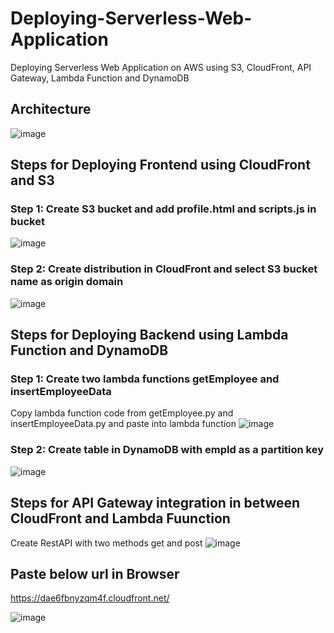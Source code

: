 # Deploying-Serverless-Web-Application
Deploying Serverless Web Application on AWS using S3, CloudFront, API Gateway, Lambda Function and DynamoDB

## Architecture
![image](https://github.com/anuragingle01/Hosting-Serverless-Web-Application/assets/110114526/a251464c-1dc1-48aa-80d8-b45ca8315499)

## Steps for Deploying Frontend using CloudFront and S3
### Step 1: Create S3 bucket and add profile.html and scripts.js in bucket
![image](https://github.com/anuragingle01/Hosting-Serverless-Web-Application/assets/110114526/1f280556-9536-4b87-992d-5f8a4f5202b9)

### Step 2: Create distribution in CloudFront and select S3 bucket name as origin domain
![image](https://github.com/anuragingle01/Hosting-Serverless-Web-Application/assets/110114526/019263eb-fd86-48fa-9b01-616f3f6f03fa)

## Steps for Deploying Backend using Lambda Function and DynamoDB
### Step 1: Create two lambda functions getEmployee and insertEmployeeData
Copy lambda function code from getEmployee.py and insertEmployeeData.py and paste into lambda function
![image](https://github.com/anuragingle01/Hosting-Serverless-Web-Application/assets/110114526/2621cff6-992e-4cee-ae9b-0c0513406902)

### Step 2: Create table in DynamoDB with empId as a partition key
![image](https://github.com/anuragingle01/Hosting-Serverless-Web-Application/assets/110114526/ff811ba3-0fca-4934-bda9-bda8827bf27c)

## Steps for API Gateway integration in between CloudFront and Lambda Fuunction
Create RestAPI with two methods get and post 
![image](https://github.com/anuragingle01/Hosting-Serverless-Web-Application/assets/110114526/277a8936-690b-4692-9a3f-18c064988a3f)

## Paste below url in Browser

<a href="https://dae6fbnyzqm4f.cloudfront.net/"> https://dae6fbnyzqm4f.cloudfront.net/

![image](https://github.com/anuragingle01/Hosting-Serverless-Web-Application/assets/110114526/8bd63e05-bfc3-46f1-b6c4-639807c7f7c6)

